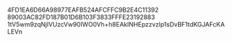 4FD1EA6D66A98977EAFB524AFCFFC9B2E4C11392
89003AC82FD187B01D6B103F3833FFFE23192883
1tV5wm9zqNjlVUzcVw90IWO0Vh+h8EAkINHEpzzvzlp1sDvBF1tdKGJAFcKALEVn
